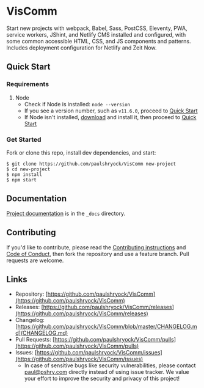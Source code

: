 # VisComm

Start new projects with webpack, Babel, Sass, PostCSS, Eleventy, PWA, service workers, JShint, and Netlify CMS installed and configured, with some common accessible HTML, CSS, and JS components and patterns. Includes deployment configuration for Netlify and Zeit Now.

## Quick Start

### Requirements

1. Node
	- Check if Node is installed: `node --version`
	- If you see a version number, such as `v11.6.0`, proceed to [Quick Start](#quick-start)
	- If Node isn't installed, [download](https://nodejs.org/en/download/) and install it, then proceed to [Quick Start](#quick-start)

### Get Started

Fork or clone this repo, install dev dependencies, and start:

```shell
$ git clone https://github.com/paulshryock/VisComm new-project
$ cd new-project
$ npm install
$ npm start
```

## Documentation

[Project documentation](https://paul-shryock.gitbook.io/new-project-starter-kit/) is in the `_docs` directory.

## Contributing

If you'd like to contribute, please read the [Contributing instructions](https://github.com/paulshryock/VisComm/blob/master/CODE_OF_CONDUCT.md) and [Code of Conduct](https://github.com/paulshryock/VisComm/blob/master/CONTRIBUTING.md), then fork the repository and use a feature branch. Pull requests are welcome.

## Links

- Repository: [https://github.com/paulshryock/VisComm](https://github.com/paulshryock/VisComm)
- Releases: [https://github.com/paulshryock/VisComm/releases](https://github.com/paulshryock/VisComm/releases)
- Changelog: [https://github.com/paulshryock/VisComm/blob/master/CHANGELOG.md](CHANGELOG.md)
- Pull Requests: [https://github.com/paulshryock/VisComm/pulls](https://github.com/paulshryock/VisComm/pulls)
- Issues: [https://github.com/paulshryock/VisComm/issues](https://github.com/paulshryock/VisComm/issues)
  - In case of sensitive bugs like security vulnerabilities, please contact [paul@pshry.com](mailto:paul@pshry.com) directly instead of using issue tracker. We value your effort to improve the security and privacy of this project!